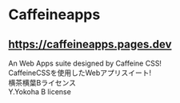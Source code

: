 # Caffeineapps
## https://caffeineapps.pages.dev  
An Web Apps suite designed by Caffeine CSS!   
CaffeineCSSを使用したWebアプリスイート!  
横茶横葉Bライセンス  
Y.Yokoha B license  
